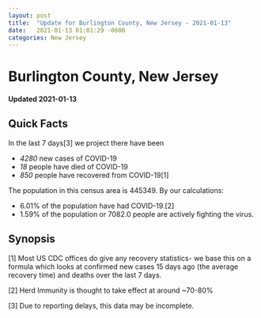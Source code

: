 ```yaml
---
layout: post
title:  "Update for Burlington County, New Jersey - 2021-01-13"
date:   2021-01-13 01:01:29 -0600
categories: New Jersey
---
```


# Burlington County, New Jersey
#### Updated 2021-01-13

## Quick Facts

In the last 7 days[3] we project there have been
- *4280* new cases of COVID-19
- *18* people have died of COVID-19
- *850* people have recovered from COVID-19[1]

The population in this census area is 445349. By our calculations:
- 6.01% of the population have had COVID-19.[2]
- 1.59% of the population or 7082.0 people are actively fighting the virus.

## Synopsis




[1] Most US CDC offices do give any recovery statistics- we base this on a formula which looks at confirmed new cases
15 days ago (the average recovery time) and deaths over the last 7 days.

[2] Herd Immunity is thought to take effect at around ~70-80%

[3] Due to reporting delays, this data may be incomplete.
 
    